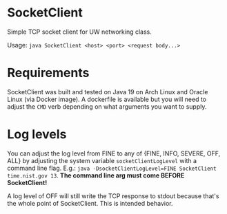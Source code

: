 # SocketClient
Simple TCP socket client for UW networking class.

Usage: `java SocketClient <host> <port> <request body...>`

# Requirements
SocketClient was built and tested on Java 19 on Arch Linux and Oracle Linux (via Docker image). A dockerfile is available but you will need to adjust the `CMD` verb depending on what arguments you want to supply.

# Log levels
You can adjust the log level from FINE to any of {FINE, INFO, SEVERE, OFF, ALL} by adjusting the system variable `socketClientLogLevel` with a command line flag. E.g.: `java -DsocketClientLogLevel=FINE SocketClient time.nist.gov 13`. **The command line arg must come BEFORE SocketClient!**

A log level of OFF will still write the TCP response to stdout because that's the whole point of SocketClient. This is intended behavior.
